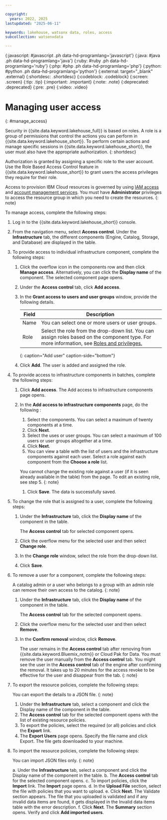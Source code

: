 ```yaml
---

copyright:
  years: 2022, 2025
lastupdated: "2025-06-11"

keywords: lakehouse, watsonx data, roles, access
subcollection: watsonxdata

---
```


{:javascript: #javascript .ph data-hd-programlang='javascript'}
{:java: #java .ph data-hd-programlang='java'}
{:ruby: #ruby .ph data-hd-programlang='ruby'}
{:php: #php .ph data-hd-programlang='php'}
{:python: #python .ph data-hd-programlang='python'}
{:external: target="_blank" .external}
{:shortdesc: .shortdesc}
{:codeblock: .codeblock}
{:screen: .screen}
{:tip: .tip}
{:important: .important}
{:note: .note}
{:deprecated: .deprecated}
{:pre: .pre}
{:video: .video}

# Managing user access
{: #manage_access}

Security in {{site.data.keyword.lakehouse_full}} is based on roles. A role is a group of permissions that control the actions you can perform in {{site.data.keyword.lakehouse_short}}. To perform certain actions and manage specific sessions in {{site.data.keyword.lakehouse_short}}, the user must also have the appropriate authorization.
{: shortdesc}

Authorization is granted by assigning a specific role to the user account. Use the Role Based Access Control feature in {{site.data.keyword.lakehouse_short}} to grant users the access privileges they require for their role.

Access to provision IBM Cloud resources is governed by using [IAM access](https://cloud.ibm.com/docs/account?topic=account-userroles&interface=ui) and [account management services](https://cloud.ibm.com/docs/account?topic=account-account-services&interface=ui). You must have **Administrator** privileges to access the resource group in which you need to create the resources.
{: note}

To manage access, complete the following steps:

1. Log in to the {{site.data.keyword.lakehouse_short}} console.

1. From the navigation menu, select **Access control**.
   Under the **Infrastructure** tab, the different components (Engine, Catalog, Storage, and Database) are displayed in the table.

1. To provide access to individual infrastructure component, complete the following steps:

   1. Click the overflow icon in the components row and then click **Manage access**. Alternatively, you can click the **Display name** of the component.
      The selected component page opens.

   1. Under the **Access control** tab, click **Add access**.

   1. In the **Grant access to users and user groups** window, provide the following details.

      | Field | Description |
      |--------------------------|----------------|
      | Name | You can select one or more users or user groups.|
      | Role | Select the role from the drop-down list. You can assign roles based on the component type. For more information, see [Roles and privileges.]({{site.data.keyword.ref-role_priv-link}})|
      {: caption="Add user" caption-side="bottom"}

   1. Click **Add**. The user is added and assigned the role.

1. To provide access to infrastructure components in batches, complete the following steps:

   1. Click **Add access**. The Add access to infrastructure components page opens.

   1. In the **Add access to infrastructure components** page, do the following :

      1. Select the components. You can select a maximum of twenty components at a time.
      1. Click **Next**.
      1. Select the uses or user groups. You can select a maximum of 100 users or user groups altogether at a time.
      1. Click **Next**.
      1. You can view a table with the list of users and the infrastructure components against each user. Select a role against each component from the **Choose a role** list.

      You cannot change the existing role against a user (if it is seen already available in the table) from the page. To edit an existing role, see step 5.
      {: note}

      1. Click **Save**. The data is successfully saved.

1. To change the role that is assigned to a user, complete the following steps:

   1. Under the **Infrastructure** tab, click the **Display name** of the component in the table.

      The **Access control** tab for selected component opens.

   1. Click the overflow menu for the selected user and then select **Change role**.

   1. In the **Change role** window, select the role from the drop-down list.

   1. Click **Save**.

1. To remove a user for a component, complete the following steps:

   A catalog admin or a user who belongs to a group with an admin role can remove their own access to the catalog.
   {: note}

   1. Under the **Infrastructure** tab, click the **Display name** of the component in the table.

      The **Access control** tab for the selected component opens.

   1. Click the overflow menu for the selected user and then select **Remove**.

   1. In the **Confirm removal** window, click **Remove**.

      The user remains in the **Access control** tab after removing from {{site.data.keyword.Bluemix_notm}} or Cloud Pak for Data. You must remove the user manually from the **Access control** tab. You might see the user in the **Access control** tab of the engine after confirming the removal. It takes up to 20 minutes for the access revoke to be effective for the user and disappear from the tab.
      {: note}



9. To export the resource policies, complete the following steps:

   You can export  the details to a JSON file.
   {: note}

   1. Under the **Infrastructure** tab, select a component and click the Display name of the component in the table.
   1. The **Access control** tab for the selected component opens with the list of existing resource policies.
   1. To export the policies, select the required (or all) policies and click the **Export** link.
   1. The **Export Users** page opens. Specify the file name and click Export. The file gets downloaded to your machine.

9. To import the resource policies, complete the following steps:

   You can import JSON files only.
   {: note}

   a. Under the **Infrastructure** tab, select a component and click the Display name of the component in the table.
   b. The **Access control** tab for the selected component opens.
   c. To import policies, click the **Import** link. The **Import** page opens.
   d. In the **Upload File** section, select the file with policies that you want to upload.
   e. Click **Next**. The Validate section appears. The file that you uploaded is validated and if any invalid data items are found, it gets displayed in the Invalid data items table with the error description.
   f. Click **Next**. The **Summary** section opens. Verify and click **Add imported users**.
